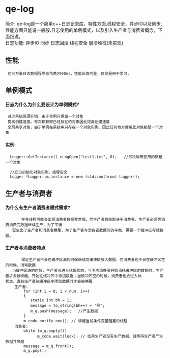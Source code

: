 # qe-log 
   简介: qe-log是一个简单c++日志记录库，特性方面,线程安全，异步IO以及同步,性能方面只能说一般般.日志使用的单例模式，以及引入生产者与消费者概念，下面细说。  
   日志功能:
      异步IO
      同步
      日志回滚
      线程安全
      崩溃堆栈(未实现)

## 性能
     在三万条日志数据程序总花费2900ms，性能出奇的差，仅仅是用于学习.


## 单例模式
#### 日志为什么为什么要设计为单例模式?  
     减少系统资源开销，由于单例只保留一个对象  
     提高创建速度，每次都获取已经存在的对象因此提高创建速度  
     全局共享对象，由于单例在系统中只存在一个对象实例，因此任何地方使用此对象都是一个对象
     
#### 实例:
      Logger::GetInstance()->LogOpen("test1.txt", 0);   //每次调用使用的都是一个对象
      
      //立马初始化对象实例，线程安全
      Logger *Logger::m_instance = new (std::nothrow) Logger(); 
    

## 生产者与消费者
#### 为什么有生产者消费者模式需求?
           在多线程可能会出现消费者数据非常慢，而生产者效率取决于消费者，生产者必须等消费消费完数据继续生产，为了平衡
       诞生出了生产者和消费者模型，为了生产者与消费者数据间的平衡，需要一个缓冲区存储数据。
#### 生产者与消费者特点
           保证生产者不会在缓冲区满的时候继续向缓冲区放入数据，而消费者也不会在缓冲区空的时候，消耗数据
       当缓冲区满的时候，生产者会进入休眠状态，当下次消费者开始消耗缓冲区的数据时，生产者才会被唤醒，开始往缓冲区中添加数据；当缓冲区空的时候，消费者也会进入休        眠状态，直到生产者往缓冲区中添加数据时才会被唤醒
        生产者:
            for (int i = 0; i < num; i++)
            {
               static int bh = 1;
               message = to_string(bh++) + "号";
               m_q.push(message);   //产生数据
            }
            m_code.notify_one(); // 唤醒当前条件变量阻塞的线程
        消费者:
            while (m_q.empty())
                  m_code.wait(lock); // 如果生产者没有生产数据，就等待生产者产生数据并唤醒
            message = m_q.front();
            m_q.pop();
         
      
